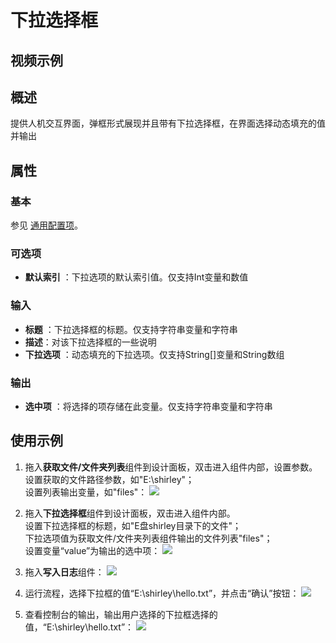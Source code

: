 # 下拉选择框

## 视频示例

## 概述

提供人机交互界面，弹框形式展现并且带有下拉选择框，在界面选择动态填充的值并输出

## 属性

### 基本

参见 [通用配置项](../Appendix/CommonConfigurationItems.md)。

### 可选项

- **默认索引** ：下拉选项的默认索引值。仅支持Int变量和数值

### 输入

- **标题** ：下拉选择框的标题。仅支持字符串变量和字符串
- **描述**：对该下拉选择框的一些说明
- **下拉选项** ：动态填充的下拉选项。仅支持String[]变量和String数组

### 输出

- **选中项** ：将选择的项存储在此变量。仅支持字符串变量和字符串

## 使用示例

1. 拖入**获取文件/文件夹列表**组件到设计面板，双击进入组件内部，设置参数。
<br/> 设置获取的文件路径参数，如"E:\shirley"；
<br/> 设置列表输出变量，如"files"：
![](https://docimages.blob.core.chinacloudapi.cn/images/Activities/dropDown-1.png)

2. 拖入**下拉选择框**组件到设计面板，双击进入组件内部。
<br/> 设置下拉选择框的标题，如"E盘shirley目录下的文件"；
<br/> 下拉选项值为获取文件/文件夹列表组件输出的文件列表"files"；
<br/> 设置变量“value”为输出的选中项：
![](https://docimages.blob.core.chinacloudapi.cn/images/Activities/dropDown-2.png)

3. 拖入**写入日志**组件：
![](https://docimages.blob.core.chinacloudapi.cn/images/Activities/dropDown-3.png)

4. 运行流程，选择下拉框的值“E:\shirley\hello.txt”，并点击“确认”按钮：
![](https://docimages.blob.core.chinacloudapi.cn/images/Activities/dropDown-4.png)

5. 查看控制台的输出，输出用户选择的下拉框选择的值，“E:\shirley\hello.txt”：
![](https://docimages.blob.core.chinacloudapi.cn/images/Activities/dropDown-5.png)
